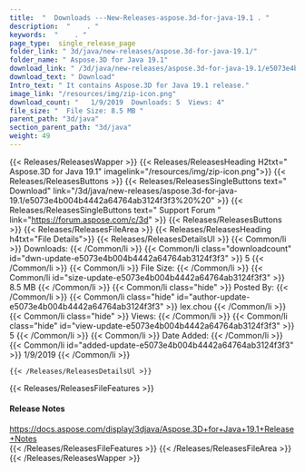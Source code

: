 ```yaml
---
title:  "  Downloads ---New-Releases-aspose.3d-for-java-19.1 . " 
description:  "    . " 
keywords:  "    . " 
page_type:  single_release_page
folder_link: " 3d/java/new-releases/aspose.3d-for-java-19.1/"
folder_name: " Aspose.3D for Java 19.1"
download_link: " /3d/java/new-releases/aspose.3d-for-java-19.1/e5073e4b004b4442a64764ab3124f3f3"
download_text: " Download"
Intro_text: " It contains Aspose.3D for Java 19.1 release."
image_link: "/resources/img/zip-icon.png"
download_count: "   1/9/2019  Downloads: 5  Views: 4"
file_size: "  File Size: 8.5 MB "
parent_path: "3d/java"
section_parent_path: "3d/java"
weight: 49
---
```


{{< Releases/ReleasesWapper >}}
  {{< Releases/ReleasesHeading H2txt=" Aspose.3D for Java 19.1" imagelink="/resources/img/zip-icon.png">}}
  {{< Releases/ReleasesButtons >}}
    {{< Releases/ReleasesSingleButtons text=" Download" link="/3d/java/new-releases/aspose.3d-for-java-19.1/e5073e4b004b4442a64764ab3124f3f3%20%20" >}}
    {{< Releases/ReleasesSingleButtons text=" Support Forum " link="https://forum.aspose.com/c/3d" >}}
  {{< Releases/ReleasesButtons >}}
  {{< Releases/ReleasesFileArea >}}
    {{< Releases/ReleasesHeading h4txt="File Details">}}
    {{< Releases/ReleasesDetailsUl >}}
            {{< Common/li  >}} Downloads: {{< /Common/li >}} 
      {{< Common/li class="downloadcount" id="dwn-update-e5073e4b004b4442a64764ab3124f3f3" >}} 5 {{< /Common/li >}} 
      {{< Common/li  >}} File Size: {{< /Common/li >}} 
      {{< Common/li id="size-update-e5073e4b004b4442a64764ab3124f3f3" >}} 8.5 MB {{< /Common/li >}} 
      {{< Common/li  class="hide" >}} Posted By: {{< /Common/li >}} 
      {{< Common/li class="hide" id="author-update-e5073e4b004b4442a64764ab3124f3f3" >}} lex.chou {{< /Common/li >}} 
      {{< Common/li class="hide"  >}} Views: {{< /Common/li >}} 
      {{< Common/li class="hide" id="view-update-e5073e4b004b4442a64764ab3124f3f3" >}} 5 {{< /Common/li >}} 
      {{< Common/li  >}} Date Added: {{< /Common/li >}} 
      {{< Common/li id="added-update-e5073e4b004b4442a64764ab3124f3f3" >}} 1/9/2019 {{< /Common/li >}} 

    {{< /Releases/ReleasesDetailsUl >}}

  {{< Releases/ReleasesFileFeatures >}}
      <h4>Release Notes</h4><div><a href="https://docs.aspose.com/display/3djava/Aspose.3D+for+Java+19.1+Release+Notes">https://docs.aspose.com/display/3djava/Aspose.3D+for+Java+19.1+Release+Notes</a></div>
  {{< /Releases/ReleasesFileFeatures >}}
 {{< /Releases/ReleasesFileArea >}}
{{< /Releases/ReleasesWapper >}}


